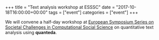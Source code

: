+++
title = "Text analysis workshop at ESSSC"
date = "2017-10-18T16:00:00+00:00"
tags = ["event"]
categories = ["event"]
+++

We will convene a half-day workshop at [European Symposium Series on Societal Challenges in Computational Social Science](http://symposium.computationalsocialscience.eu/) on quantitative text analysis using **quanteda**.
